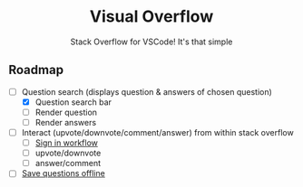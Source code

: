<span align=center>
  <h1>Visual Overflow</h1>
  <p>Stack Overflow for VSCode! It's that simple</p>
</span>

## Roadmap

- [ ] Question search (displays question & answers of chosen question)
  - [x] Question search bar
  - [ ] Render question
  - [ ] Render answers
- [ ] Interact (upvote/downvote/comment/answer) from within stack overflow
  - [ ] [Sign in workflow](https://api.stackexchange.com/docs/authentication)
  - [ ] upvote/downvote
  - [ ] answer/comment
- [ ] [Save questions offline](https://code.visualstudio.com/api/extension-capabilities/common-capabilities#data-storage)
